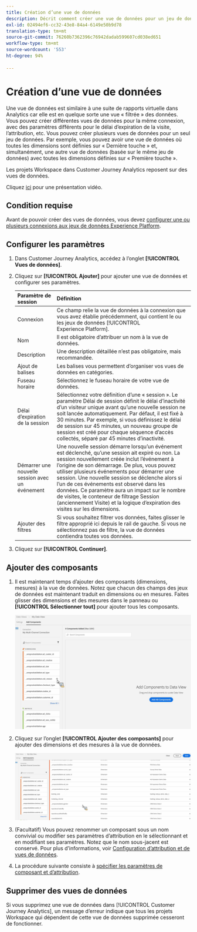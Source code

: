 ```yaml
---
title: Création d’une vue de données
description: Décrit comment créer une vue de données pour un jeu de données Platform dans Customer Journey Analytics (CJA).
exl-id: 02494ef6-cc32-43e8-84a4-6149e50b9d78
translation-type: tm+mt
source-git-commit: 76260b7362396c76942dadab599607cd038ed651
workflow-type: tm+mt
source-wordcount: '553'
ht-degree: 94%

---
```


# Création d’une vue de données

Une vue de données est similaire à une suite de rapports virtuelle dans Analytics car elle est en quelque sorte une vue « filtrée » des données. Vous pouvez créer différentes vues de données pour la même connexion, avec des paramètres différents pour le délai d’expiration de la visite, l’attribution, etc. Vous pouvez créer plusieurs vues de données pour un seul jeu de données. Par exemple, vous pouvez avoir une vue de données où toutes les dimensions sont définies sur « Dernière touche » et, simultanément, une autre vue de données (basée sur le même jeu de données) avec toutes les dimensions définies sur « Première touche ».

Les projets Workspace dans Customer Journey Analytics reposent sur des vues de données.

Cliquez [ici](https://docs.adobe.com/content/help/fr-FR/platform-learn/tutorials/cja/basic-configuration-for-data-views.html) pour une présentation vidéo.

## Condition requise

Avant de pouvoir créer des vues de données, vous devez [configurer une ou plusieurs connexions aux jeux de données Experience Platform](/help/connections/create-connection.md).

## Configurer les paramètres

1. Dans Customer Journey Analytics, accédez à l’onglet **[!UICONTROL Vues de données]**.

1. Cliquez sur **[!UICONTROL Ajouter]** pour ajouter une vue de données et configurer ses paramètres.

   | Paramètre de session | Définition |
   |---|---|
   | Connexion | Ce champ relie la vue de données à la connexion que vous avez établie précédemment, qui contient le ou les jeux de données [!UICONTROL Experience Platform]. |
   | Nom | Il est obligatoire d’attribuer un nom à la vue de données. |
   | Description | Une description détaillée n’est pas obligatoire, mais recommandée. |
   | Ajout de balises | Les balises vous permettent d’organiser vos vues de données en catégories. |
   | Fuseau horaire | Sélectionnez le fuseau horaire de votre vue de données. |
   | Délai d’expiration de la session | Sélectionnez votre définition d’une « session ». Le paramètre Délai de session définit le délai d’inactivité d’un visiteur unique avant qu’une nouvelle session ne soit lancée automatiquement. Par défaut, il est fixé à 30 minutes. Par exemple, si vous définissez le délai de session sur 45 minutes, un nouveau groupe de session est créé pour chaque séquence d’accès collectés, séparé par 45 minutes d’inactivité. <!--This setting impacts not only your visit counts, but also how visit filter containers are evaluated, and the visit expiration logic for any eVars expiring on visit. Decreasing the session timeout will likely increase the total number of visits in your reporting, while increasing the visit timeout will likely decrease the total number of visits in your reporting. This needs to be reviewed.--> |
   | Démarrer une nouvelle session avec un événement | Une nouvelle session démarre lorsqu’un événement est déclenché, qu’une session ait expiré ou non. La session nouvellement créée inclut l’événement à l’origine de son démarrage. De plus, vous pouvez utiliser plusieurs événements pour démarrer une session. Une nouvelle session se déclenche alors si l’un de ces événements est observé dans les données. Ce paramètre aura un impact sur le nombre de visites, le conteneur de filtrage Session (anciennement Visite) et la logique d’expiration des visites sur les dimensions. |
   | Ajouter des filtres | Si vous souhaitez filtrer vos données, faites glisser le filtre approprié ici depuis le rail de gauche. Si vous ne sélectionnez pas de filtre, la vue de données contiendra toutes vos données. |

1. Cliquez sur **[!UICONTROL Continuer]**.

## Ajouter des composants

1. Il est maintenant temps d’ajouter des composants (dimensions, mesures) à la vue de données. Notez que chacun des champs des jeux de données est maintenant traduit en dimensions ou en mesures. Faites glisser des dimensions et des mesures dans le panneau ou **[!UICONTROL Sélectionner tout]** pour ajouter tous les composants.

   ![](assets/add-all-components.png)

1. Cliquez sur l’onglet **[!UICONTROL Ajouter des composants]** pour ajouter des dimensions et des mesures à la vue de données.

   ![](assets/add-all-components2.png)

1. (Facultatif) Vous pouvez renommer un composant sous un nom convivial ou modifier ses paramètres d’attribution en le sélectionnant et en modifiant ses paramètres. Notez que le nom sous-jacent est conservé. Pour plus d’informations, voir [Configuration d’attribution et de vues de données](/help/data-views/configure-dataviews.md).

1. La procédure suivante consiste à [spécifier les paramètres de composant et d’attribution](/help/data-views/configure-dataviews.md).

## Supprimer des vues de données

Si vous supprimez une vue de données dans [!UICONTROL Customer Journey Analytics], un message d’erreur indique que tous les projets Workspace qui dépendent de cette vue de données supprimée cesseront de fonctionner.

